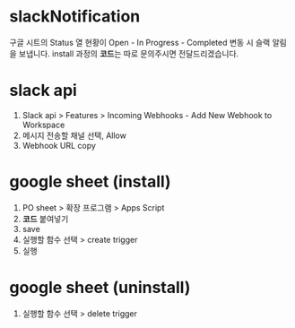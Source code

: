 # slackNotification
구글 시트의 Status 열 현황이 Open - In Progress - Completed 변동 시 슬랙 알림을 보냅니다. 
install 과정의 **코드**는 따로 문의주시면 전달드리겠습니다. 

# slack api 
1. Slack api > Features > Incoming Webhooks - Add New Webhook to Workspace
2. 메시지 전송할 채널 선택, Allow
3. Webhook URL copy 

# google sheet (install)
1. PO sheet > 확장 프로그램 > Apps Script
2. **코드** 붙여넣기
3. save 
4. 실행할 함수 선택 > create trigger 
5. 실행

# google sheet (uninstall) 
1. 실행할 함수 선택 > delete trigger 
